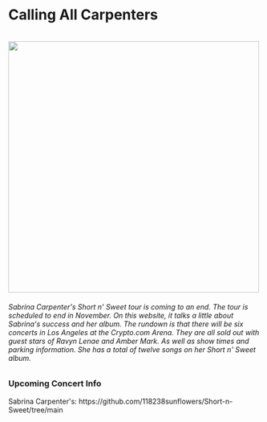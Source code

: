 # Calling All Carpenters

<br>
<img height="500" src="https://www.google.com/url?sa=i&url=https%3A%2F%2Fdeadline.com%2F2025%2F02%2Fsabrina-carpenter-short-n-sweet-tour-dates-fall-2025-1236304031%2F&psig=AOvVaw382CBaazZ0d_pBoXstuL3Y&ust=1757911054256000&source=images&cd=vfe&opi=89978449&ved=0CBYQjRxqFwoTCMjp-ZC3148DFQAAAAAdAAAAABAE" />
<br> 
<h6> Sabrina Carpenter's Short n' Sweet tour is coming to an end. The tour is scheduled to end in November. On this website, it talks a little about Sabrina's success and her album. The rundown is that there will be six concerts in Los Angeles at the Crypto.com Arena. They are all sold out with guest stars of Ravyn Lenae and Amber Mark. As well as show times and parking information. She has a total of twelve songs on her Short n' Sweet album. </h6>

<h3> Upcoming Concert Info </h4>
<p> Sabrina Carpenter's: https://github.com/118238sunflowers/Short-n-Sweet/tree/main </p>
